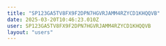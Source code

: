 ```yaml
---
title: "SP123GA5TV8FX9F2DPN7HGVRJAMM4RZYCD1KHQQVB"
date: 2025-03-20T10:46:23.010Z
user: SP123GA5TV8FX9F2DPN7HGVRJAMM4RZYCD1KHQQVB
layout: "users"
---
```

    